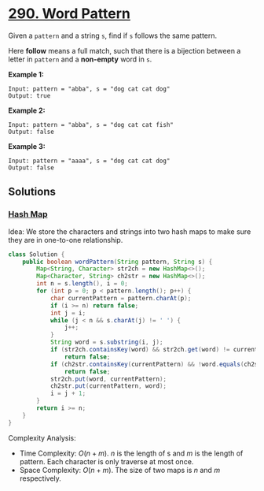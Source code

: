 # [290. Word Pattern](https://leetcode.com/problems/word-pattern/)

Given a `pattern` and a string `s`, find if `s` follows the same pattern.

Here **follow** means a full match, such that there is a bijection between a letter in `pattern` and a **non-empty** word in `s`.

**Example 1:**

```
Input: pattern = "abba", s = "dog cat cat dog"
Output: true
```

**Example 2:**

```
Input: pattern = "abba", s = "dog cat cat fish"
Output: false
```

**Example 3:**

```
Input: pattern = "aaaa", s = "dog cat cat dog"
Output: false
```

## Solutions
### [Hash Map](WordPattern.java)

Idea: We store the characters and strings into two hash maps to make sure they are in one-to-one relationship.

```java
class Solution {
    public boolean wordPattern(String pattern, String s) {
        Map<String, Character> str2ch = new HashMap<>();
        Map<Character, String> ch2str = new HashMap<>();
        int n = s.length(), i = 0;
        for (int p = 0; p < pattern.length(); p++) {
            char currentPattern = pattern.charAt(p);
            if (i >= n) return false;
            int j = i;
            while (j < n && s.charAt(j) != ' ') {
                j++;
            }
            String word = s.substring(i, j);
            if (str2ch.containsKey(word) && str2ch.get(word) != currentPattern)
                return false;
            if (ch2str.containsKey(currentPattern) && !word.equals(ch2str.get(currentPattern)))
                return false;
            str2ch.put(word, currentPattern);
            ch2str.put(currentPattern, word);
            i = j + 1;
        }
        return i >= n;
    }
}
```

Complexity Analysis:

- Time Complexity: $O(n+m)$. $n$ is the length of s and $m$ is the length of pattern. Each character is only traverse at most once.
- Space Complexity: $O(n+m)$. The size of two maps is $n$ and $m$ respectively.
